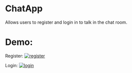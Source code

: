 # ChatApp
Allows users to register and login in to talk in the chat room.

# Demo:

Register:
<a href="https://media.giphy.com/media/TdEYdpr3emCODF6VHK/giphy.gif"><img src="https://media.giphy.com/media/TdEYdpr3emCODF6VHK/giphy.gif" title="register"/></a>

Login:
<a href="https://media.giphy.com/media/XcdoteTfYD7yKxaP5m/giphy.gif"><img src="https://media.giphy.com/media/XcdoteTfYD7yKxaP5m/giphy.gif" title="login"/></a>

